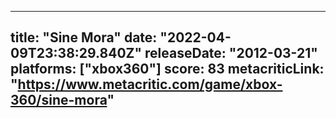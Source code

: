 
---
title: "Sine Mora"
date: "2022-04-09T23:38:29.840Z"
releaseDate: "2012-03-21"
platforms: ["xbox360"]
score: 83
metacriticLink: "https://www.metacritic.com/game/xbox-360/sine-mora"
---
